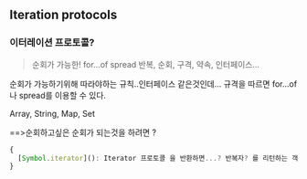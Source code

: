 ## Iteration protocols 
  ### 이터레이션 프로토콜? 
  > 순회가 가능한! 
  > for...of spread 반복, 순회, 구격, 약속, 인터페이스... 

  순회가 가능하기위해 따라야하는 규칙..인터페이스 같은것인데... 규격을 따르면 for...of 나 spread를 이용할 수 있다. 

  Array, String, Map, Set 

  ==>순회하고싶은 순회가 되는것을 하려면 ? 
```js
{
  [Symbol.iterator](): Iterator 프로토콜 을 반환하면...? 반복자? 를 리턴하는 객체가 만들어진다면 
} 
```